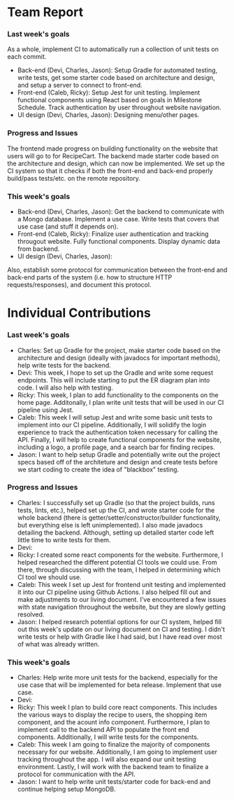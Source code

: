 # Team Report

### Last week's goals

As a whole, implement CI to automatically run a collection of unit tests on each commit. 
- Back-end (Devi, Charles, Jason): Setup Gradle for automated testing, write tests, get some starter code based on architecture and design, and setup a server to connect to front-end.
- Front-end (Caleb, Ricky): Setup Jest for unit testing. Implement functional components using React based on goals in Milestone Schedule. Track authentication by user throughout website navigation.
- UI design (Devi, Charles, Jason): Designing menu/other pages.

### Progress and Issues

The frontend made progress on building functionality on the website that users will go to for RecipeCart. The backend made starter code based on the architecture and design, which can now be implemented. We set up the CI system so that it checks if both the front-end and back-end properly build/pass tests/etc. on the remote repository.

### This week's goals

- Back-end (Devi, Charles, Jason): Get the backend to communicate with a Mongo database. Implement a use case. Write tests that covers that use case (and stuff it depends on).
- Front-end (Caleb, Ricky): Finalize user authentication and tracking througout website. Fully functional components. Display dynamic data from backend.
- UI design (Devi, Charles, Jason):

Also, establish some protocol for communication between the front-end and back-end parts of the system (i.e. how to structure HTTP requests/responses), and document this protocol.

# Individual Contributions

### Last week's goals
- Charles: Set up Gradle for the project, make starter code based on the architecture and design (ideally with javadocs for important methods), help write tests for the backend.
- Devi: This week, I hope to set up the Gradle and write some request endpoints. This will include starting to put the ER diagram plan into code. I will also help with testing.
- Ricky: This week, I plan to add functionality to the components on the home page. Additonally, I plan write unit tests that will be used in our CI pipeline using Jest. 
- Caleb: This week I will setup Jest and write some basic unit tests to implement into our CI pipeline. Additionally, I will solidify the login experience to track the authentication token necessary for calling the API. Finally, I will help to create functional components for the website, including a logo, a profile page, and a search bar for finding recipes.
- Jason: I want to help setup Gradle and potentially write out the project specs based off of the architeture and design and create tests before we start coding to create the idea of "blackbox" testing.

### Progress and Issues

- Charles: I successfully set up Gradle (so that the project builds, runs tests, lints, etc.), helped set up the CI, and wrote starter code for the whole backend (there is getter/setter/constructor/builder functionality, but everything else is left unimplemented). I also made javadocs detailing the backend. Although, setting up detailed starter code left little time to write tests for them.
- Devi: 
- Ricky: I created some react components for the website. Furthermore, I helped researched the different potential CI tools we could use. From there, through discussing with the team, I helped in determining which CI tool we should use. 
- Caleb: This week I set up Jest for frontend unit testing and implemented it into our CI pipeline using Github Actions. I also helped fill out and make adjustments to our living document. I've encountered a few issues with state navigation throughout the website, but they are slowly getting resolved.
- Jason: I helped research potential options for our CI system, helped fill out this week's update on our living document on CI and testing. I didn't write tests or help with Gradle like I had said, but I have read over most of what was already written.

### This week's goals

- Charles: Help write more unit tests for the backend, especially for the use case that will be implemented for beta release. Implement that use case.
- Devi: 
- Ricky: This week I plan to build core react components. This includes the various ways to display the recipe to users, the shopping item component, and the acount info component. Furthermore, I plan to implement call to the backend API to populate the front end components. Additionally, I will write tests for the components.
- Caleb: This week I am going to finalize the majority of components necessary for our website. Additionally, I am going to implement user tracking throughout the app. I will also expand our unit testing environment. Lastly, I will work with the backend team to finalize a protocol for communication with the API.
- Jason: I want to help write unit tests/starter code for back-end and continue helping setup MongoDB.
